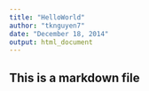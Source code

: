 ```yaml
---
title: "HelloWorld"
author: "tknguyen7"
date: "December 18, 2014"
output: html_document
---
```


## This is a markdown file
